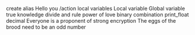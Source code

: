 create alias
Hello you 
/action
local variables
Local variable
Global variable
true knowledge
divide and rule
power of love
binary
combination
print_float
decimal
Everyone is a proponent of strong encryption
The eggs of the brood need to be an odd number
